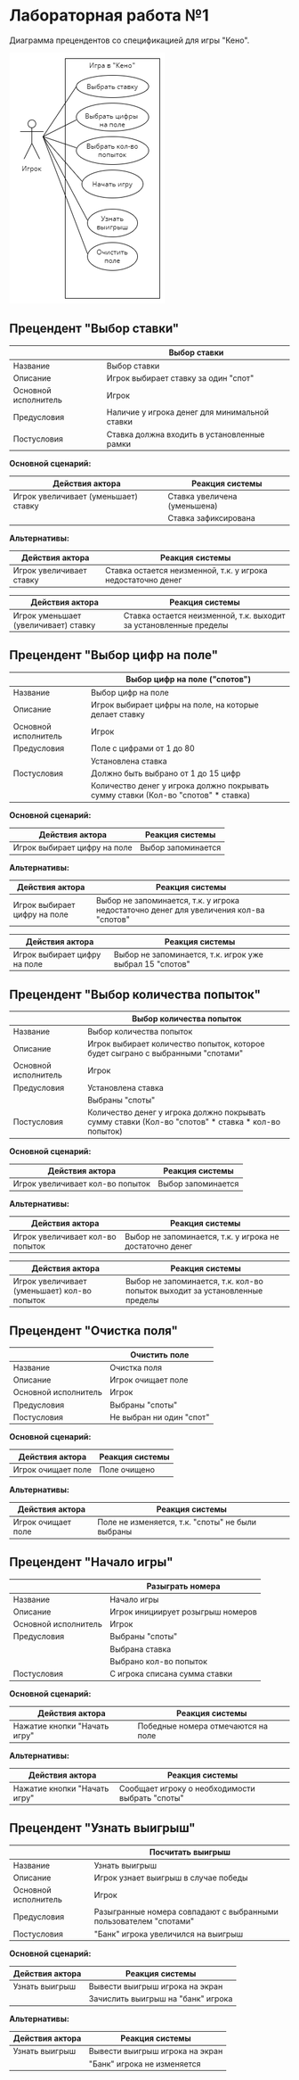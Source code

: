 # Лабораторная работа №1

Диаграмма прецендентов со спецификацией для игры "Кено".

![Диаграмма прецедентов](images/lab1.png)

## Прецендент "Выбор ставки"

| | Выбор ставки |
|---|---|
| Название | Выбор ставки |
| Описание | Игрок выбирает ставку за один "спот" |
| Основной исполнитель | Игрок |
| Предусловия | Наличие у игрока денег для минимальной ставки |
| Постусловия | Ставка должна входить в установленные рамки |

**Основной сценарий:**

| Действия актора | Реакция системы |
|---|---|
| Игрок увеличивает (уменьшает) ставку | Ставка увеличена (уменьшена) |
| | Ставка зафиксирована |

**Альтернативы:**

| Действия актора | Реакция системы |
|---|---|
| Игрок увеличивает ставку | Ставка остается неизменной, т.к. у игрока недостаточно денег |

| Действия актора | Реакция системы |
|---|---|
| Игрок уменьшает (увеличивает) ставку | Ставка остается неизменной, т.к. выходит за установленные пределы |

## Прецендент "Выбор цифр на поле"

| | Выбор цифр на поле ("спотов") |
|---|---|
| Название | Выбор цифр на поле |
| Описание | Игрок выбирает цифры на поле, на которые делает ставку |
| Основной исполнитель | Игрок |
| Предусловия | Поле с цифрами от 1 до 80 |
| | Установлена ставка |
| Постусловия | Должно быть выбрано от 1 до 15 цифр |
| | Количество денег у игрока должно покрывать сумму ставки (Кол-во "спотов" * ставка) |

**Основной сценарий:**

| Действия актора | Реакция системы |
|---|---|
| Игрок выбирает цифру на поле | Выбор запоминается |

**Альтернативы:**

| Действия актора | Реакция системы |
|---|---|
| Игрок выбирает цифру на поле | Выбор не запоминается, т.к. у игрока недостаточно денег для увеличения кол-ва "спотов" |

| Действия актора | Реакция системы |
|---|---|
| Игрок выбирает цифру на поле | Выбор не запоминается, т.к. игрок уже выбрал 15 "спотов" |

## Прецендент "Выбор количества попыток"

| | Выбор количества попыток |
|---|---|
| Название | Выбор количества попыток |
| Описание | Игрок выбирает количество попыток, которое будет сыграно с выбранными "спотами" |
| Основной исполнитель | Игрок |
| Предусловия | Установлена ставка |
| | Выбраны "споты" |
| Постусловия | Количество денег у игрока должно покрывать сумму ставки (Кол-во "спотов" * ставка * кол-во попыток) |

**Основной сценарий:**

| Действия актора | Реакция системы |
|---|---|
| Игрок увеличивает кол-во попыток | Выбор запоминается |

**Альтернативы:**

| Действия актора | Реакция системы |
|---|---|
| Игрок увеличивает кол-во попыток | Выбор не запоминается, т.к. у игрока не достаточно денег |

| Действия актора | Реакция системы |
|---|---|
| Игрок увеличивает (уменьшает) кол-во попыток | Выбор не запоминается, т.к. кол-во попыток выходит за установленные пределы |

## Прецендент "Очистка поля"

| | Очистить поле |
|---|---|
| Название | Очистка поля |
| Описание | Игрок очищает поле |
| Основной исполнитель | Игрок |
| Предусловия | Выбраны "споты" |
| Постусловия | Не выбран ни один "спот" |

**Основной сценарий:**

| Действия актора | Реакция системы |
|---|---|
| Игрок очищает поле | Поле очищено |

**Альтернативы:**

| Действия актора | Реакция системы |
|---|---|
| Игрок очищает поле | Поле не изменяется, т.к. "споты" не были выбраны |

## Прецендент "Начало игры"

| | Разыграть номера |
|---|---|
| Название | Начало игры |
| Описание | Игрок инициирует розыгрыш номеров |
| Основной исполнитель | Игрок |
| Предусловия | Выбраны "споты" |
|| Выбрана ставка |
|| Выбрано кол-во попыток |
| Постусловия | С игрока списана сумма ставки |

**Основной сценарий:**

| Действия актора | Реакция системы |
|---|---|
| Нажатие кнопки "Начать игру" | Победные номера отмечаются на поле |

**Альтернативы:**

| Действия актора | Реакция системы |
|---|---|
| Нажатие кнопки "Начать игру" | Сообщает игроку о необходимости выбрать "споты" |

## Прецендент "Узнать выигрыш"

| | Посчитать выигрыш |
|---|---|
| Название | Узнать выигрыш |
| Описание | Игрок узнает выигрыш в случае победы |
| Основной исполнитель | Игрок |
| Предусловия | Разыгранные номера совпадают с выбранными пользователем "спотами" |
| Постусловия | "Банк" игрока увеличился на выигрыш |

**Основной сценарий:**

| Действия актора | Реакция системы |
|---|---|
| Узнать выигрыш | Вывести выигрыш игрока на экран |
| | Зачислить выигрыш на "банк" игрока |

**Альтернативы:**

| Действия актора | Реакция системы |
|---|---|
| Узнать выигрыш | Вывести выигрыш игрока на экран |
| | "Банк" игрока не изменяется |